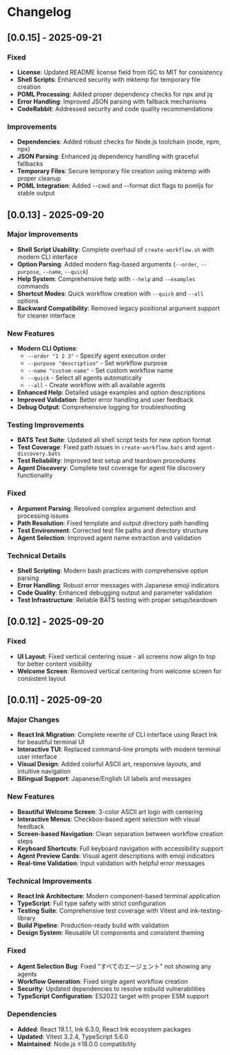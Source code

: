 # Changelog

## [0.0.15] - 2025-09-21

### Fixed
- **License**: Updated README license field from ISC to MIT for consistency
- **Shell Scripts**: Enhanced security with mktemp for temporary file creation
- **POML Processing**: Added proper dependency checks for npx and jq
- **Error Handling**: Improved JSON parsing with fallback mechanisms
- **CodeRabbit**: Addressed security and code quality recommendations

### Improvements
- **Dependencies**: Added robust checks for Node.js toolchain (node, npm, npx)
- **JSON Parsing**: Enhanced jq dependency handling with graceful fallbacks
- **Temporary Files**: Secure temporary file creation using mktemp with proper cleanup
- **POML Integration**: Added --cwd and --format dict flags to pomljs for stable output

## [0.0.13] - 2025-09-20

### Major Improvements
- **Shell Script Usability**: Complete overhaul of `create-workflow.sh` with modern CLI interface
- **Option Parsing**: Added modern flag-based arguments (`--order`, `--purpose`, `--name`, `--quick`)
- **Help System**: Comprehensive help with `--help` and `--examples` commands
- **Shortcut Modes**: Quick workflow creation with `--quick` and `--all` options
- **Backward Compatibility**: Removed legacy positional argument support for cleaner interface

### New Features
- **Modern CLI Options**:
  - `--order "1 2 3"` - Specify agent execution order
  - `--purpose "description"` - Set workflow purpose
  - `--name "custom-name"` - Set custom workflow name
  - `--quick` - Select all agents automatically
  - `--all` - Create workflow with all available agents
- **Enhanced Help**: Detailed usage examples and option descriptions
- **Improved Validation**: Better error handling and user feedback
- **Debug Output**: Comprehensive logging for troubleshooting

### Testing Improvements
- **BATS Test Suite**: Updated all shell script tests for new option format
- **Test Coverage**: Fixed path issues in `create-workflow.bats` and `agent-discovery.bats`
- **Test Reliability**: Improved test setup and teardown procedures
- **Agent Discovery**: Complete test coverage for agent file discovery functionality

### Fixed
- **Argument Parsing**: Resolved complex argument detection and processing issues
- **Path Resolution**: Fixed template and output directory path handling
- **Test Environment**: Corrected test file paths and directory structure
- **Agent Selection**: Improved agent name extraction and validation

### Technical Details
- **Shell Scripting**: Modern bash practices with comprehensive option parsing
- **Error Handling**: Robust error messages with Japanese emoji indicators
- **Code Quality**: Enhanced debugging output and parameter validation
- **Test Infrastructure**: Reliable BATS testing with proper setup/teardown

## [0.0.12] - 2025-09-20

### Fixed
- **UI Layout**: Fixed vertical centering issue - all screens now align to top for better content visibility
- **Welcome Screen**: Removed vertical centering from welcome screen for consistent layout

## [0.0.11] - 2025-09-20

### Major Changes
- **React Ink Migration**: Complete rewrite of CLI interface using React Ink for beautiful terminal UI
- **Interactive TUI**: Replaced command-line prompts with modern terminal user interface
- **Visual Design**: Added colorful ASCII art, responsive layouts, and intuitive navigation
- **Bilingual Support**: Japanese/English UI labels and messages

### New Features
- **Beautiful Welcome Screen**: 3-color ASCII art logo with centering
- **Interactive Menus**: Checkbox-based agent selection with visual feedback
- **Screen-based Navigation**: Clean separation between workflow creation steps
- **Keyboard Shortcuts**: Full keyboard navigation with accessibility support
- **Agent Preview Cards**: Visual agent descriptions with emoji indicators
- **Real-time Validation**: Input validation with helpful error messages

### Technical Improvements
- **React Ink Architecture**: Modern component-based terminal application
- **TypeScript**: Full type safety with strict configuration
- **Testing Suite**: Comprehensive test coverage with Vitest and ink-testing-library
- **Build Pipeline**: Production-ready build with validation
- **Design System**: Reusable UI components and consistent theming

### Fixed
- **Agent Selection Bug**: Fixed "すべてのエージェント" not showing any agents
- **Workflow Generation**: Fixed single agent workflow creation
- **Security**: Updated dependencies to resolve esbuild vulnerabilities
- **TypeScript Configuration**: ES2022 target with proper ESM support

### Dependencies
- **Added**: React 19.1.1, Ink 6.3.0, React Ink ecosystem packages
- **Updated**: Vitest 3.2.4, TypeScript 5.6.0
- **Maintained**: Node.js ≥18.0.0 compatibility
